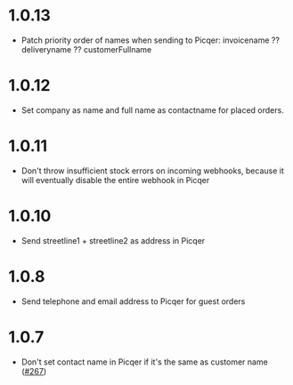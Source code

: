 # 1.0.13

- Patch priority order of names when sending to Picqer: invoicename ?? deliveryname ?? customerFullname

# 1.0.12

- Set company as name and full name as contactname for placed orders.

# 1.0.11

- Don't throw insufficient stock errors on incoming webhooks, because it will eventually disable the entire webhook in Picqer

# 1.0.10

- Send streetline1 + streetline2 as address in Picqer

# 1.0.8

- Send telephone and email address to Picqer for guest orders

# 1.0.7

- Don't set contact name in Picqer if it's the same as customer name ([#267](https://github.com/Pinelab-studio/pinelab-vendure-plugins/pull/267))

